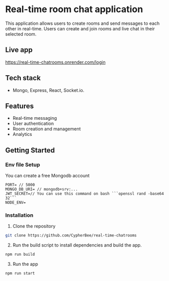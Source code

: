 # Real-time room chat application
This application allows users to create rooms and send messages to each other in real-time. Users can create and join rooms and live chat in their selected room.

## Live app
https://real-time-chatrooms.onrender.com/login

## Tech stack
-   Mongo, Express, React, Socket.io.


## Features
-   Real-time messaging
-   User authentication
-   Room creation and management
-   Analytics

## Getting Started

### Env file Setup
You can create a free Mongodb account

``` 
PORT= // 5000
MONGO_DB_URI= // mongodb+srv:...
JWT_SECRET=// You can use this command on bash ```openssl rand -base64 32```
NODE_ENV=
```

### Installation

1. Clone the repository

```sh
git clone https://github.com/CypherBee/real-time-chatrooms
```

2. Run the build script to install dependencies and build the app.

```sh
npm run build
```

3. Run the app

```sh
npm run start
```
